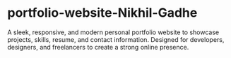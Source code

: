 # portfolio-website-Nikhil-Gadhe
A sleek, responsive, and modern personal portfolio website to showcase projects, skills, resume, and contact information. Designed for developers, designers, and freelancers to create a strong online presence.
